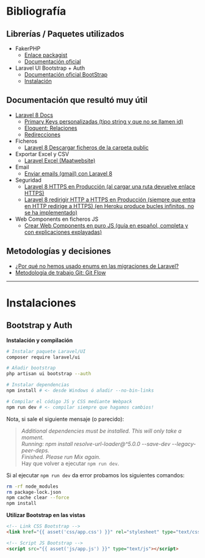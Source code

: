 # Bibliografía

## Librerías / Paquetes utilizados
- FakerPHP
  - [Enlace packagist](https://packagist.org/packages/fakerphp/faker)
  - [Documentación oficial](https://fakerphp.github.io/)
- Laravel UI Bootstrap + Auth
  - [Documentación oficial BootStrap](https://getbootstrap.com/docs/5.0/getting-started/introduction/)
  - [Instalación](#Bootstrap-y-Auth)

## Documentación que resultó muy útil
- [Laravel 8 Docs](https://laravel.com/docs/8.x/)
  - [Primary Keys personalizadas (tipo string y que no se llamen id)](https://laravel.com/docs/8.x/eloquent#primary-keys)
  - [Eloquent: Relaciones](https://laravel.com/docs/8.x/eloquent-relationships)
  - [Redirecciones](https://laravel.com/docs/8.x/responses#redirects)
- Ficheros
  - [Laravel 8 Descargar ficheros de la carpeta public](https://pbphpsolutions.com/2021/05/how-to-download-file-from-public-folder-in-laravel-8.html)
- Exportar Excel y CSV
  - [Laravel Excel (Maatwebsite)](https://laravel-excel.com/)
- Email
  - [Enviar emails (gmail) con Laravel 8](https://www.itsolutionstuff.com/post/laravel-8-send-mail-using-gmail-smtp-serverexample.html)
- Seguridad
  - [Laravel 8 HTTPS en Producción (al cargar una ruta devuelve enlace HTTPS)](https://stackoverflow.com/questions/35827062/how-to-force-laravel-project-to-use-https-for-all-routes#:~:text=Here%20are%20several%20ways.%20Choose%20most%20convenient.)
  - [Laravel 8 redirigir HTTP a HTTPS en Producción (siempre que entra en HTTP redirige a HTTPS) (en Heroku produce bucles infinitos, no se ha implementado)](https://programmingfields.com/redirect-http-to-https-using-middleware-in-laravel/#Create_Middleware_in_Laravel_8)
- Web Components en ficheros JS
  - [Crear Web Components en puro JS (guía en español, completa y con explicaciones explayadas)](https://www.paradigmadigital.com/dev/crea-tus-primeros-web-components/)

## Metodologías y decisiones
- [¿Por qué no hemos usado enums en las migraciones de Laravel?](http://komlenic.com/244/8-reasons-why-mysqls-enum-data-type-is-evil/)
- [Metodología de trabajo Git: Git Flow](https://www.atlassian.com/es/git/tutorials/comparing-workflows/gitflow-workflow)

-------

# Instalaciones

## Bootstrap y Auth

**Instalación y compilación**
```bash
# Instalar paquete Laravel/UI
composer require laravel/ui

# Añadir bootstrap
php artisan ui bootstrap --auth

# Instalar dependencias
npm install # <- desde Windows ó añadir --no-bin-links

# Compilar el código JS y CSS mediante Webpack
npm run dev # <- compilar siempre que hagamos cambios!
```

Nota, si sale el siguiente mensaje (o parecido):
> *Additional dependencies must be installed. This will only take a moment.  
> Running: npm install resolve-url-loader@^5.0.0 --save-dev --legacy-peer-deps.  
> Finished. Please run Mix again.*  
Hay que volver a ejecutar `npm run dev`.  

Si al ejecutar `npm run dev` da error probamos los siguientes comandos:  
```bash
rm -rf node_modules
rm package-lock.json
npm cache clear --force
npm install
```

**Utilizar Bootstrap en las vistas**
```html
<!-- Link CSS Bootstrap -->
<link href="{{ asset('css/app.css') }}" rel="stylesheet" type="text/css" />

<!-- Script JS Bootstrap -->
<script src="{{ asset('js/app.js') }}" type="text/js"></script>
```

